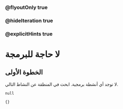 ### @flyoutOnly true
### @hideIteration true
### @explicitHints true


# لا حاجة للبرمجة

## الخطوة الأولى
لا توجد أي أنشطة برمجية. ابحث في المنطقة عن النشاط التالي.


```ghost
null
```
```template
{}
```